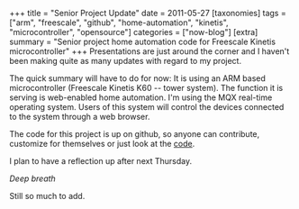 +++
title = "Senior Project Update"
date = 2011-05-27
[taxonomies]
tags = ["arm", "freescale", "github", "home-automation", "kinetis", "microcontroller", "opensource"]
categories = ["now-blog"]
[extra]
summary = "Senior project home automation code for Freescale Kinetis microcontroller"
+++
Presentations are just around the corner and I haven't been making quite as many updates with regard to my project.

The quick summary will have to do for now: It is using an ARM based microcontroller (Freescale Kinetis K60 -- tower system). The function it is serving is web-enabled home automation. I'm using the MQX real-time operating system. Users of this system will control the devices connected to the system through a web browser.

The code for this project is up on github, so anyone can contribute, customize for themselves or just look at the [code][github-homewatchdog].

I plan to have a reflection up after next Thursday.

*Deep breath*

Still so much to add.

[github-homewatchdog]: https://github.com/tjtelan/homewatchdog

